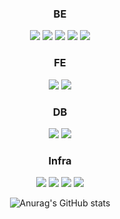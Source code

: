 
<div align="center"> 
  <h3>BE</h3>
  <img src="https://img.shields.io/badge/Java-007396?style=for-the-badge&logo=java&logoColor=white">
  <img src="https://img.shields.io/badge/SpringBoot-6DB33F?style=for-the-badge&logo=springboot&logoColor=white">
  <img src="https://img.shields.io/badge/Spring Data JPA-6DB33F?style=for-the-badge&logo=springboot&logoColor=white">
<!--   <img src="https://img.shields.io/badge/Spring Security-6DB33F?style=for-the-badge&logo=springboot&logoColor=white"> -->
  <img src="https://img.shields.io/badge/Spring Cloud-6DB33F?style=for-the-badge&logo=springboot&logoColor=white">
<!--   <img src="https://img.shields.io/badge/FCM-FFCA28?style=for-the-badge&logo=firebase&logoColor=white"> -->
<!--   <img src="https://img.shields.io/badge/Apache Kafka-231F20?style=for-the-badge&logo=apachekafka&logoColor=white"> -->
  <img src="https://img.shields.io/badge/JUnit4-231F20?style=for-the-badge&logo=&logoColor=white">
  <h3>FE</h3>
    <img src="https://img.shields.io/badge/Dart-0175C2?style=for-the-badge&logo=dart&logoColor=white">
  <img src="https://img.shields.io/badge/Flutter-02569B?style=for-the-badge&logo=flutter&logoColor=white">
  <h3>DB</h3>
    <img src="https://img.shields.io/badge/MariaDB-003545?style=for-the-badge&logo=mariadb&logoColor=white">
  <img src="https://img.shields.io/badge/MongoDB-47A248?style=for-the-badge&logo=mongodb&logoColor=white">
<!--   <img src="https://img.shields.io/badge/Redis-DC382D?style=for-the-badge&logo=Redis&logoColor=white"> -->
  <h3>Infra</h3>
  <img src="https://img.shields.io/badge/Amazon EC2-FF9900?style=for-the-badge&logo=amazonec2&logoColor=white">
  <img src="https://img.shields.io/badge/Amazon RDS-527FFF?style=for-the-badge&logo=amazonrds&logoColor=white">
  <img src="https://img.shields.io/badge/Jenkins-D24939?style=for-the-badge&logo=jenkins&logoColor=white">
  <img src="https://img.shields.io/badge/Docker-2496ED?style=for-the-badge&logo=docker&logoColor=white">
<!--   <img src="https://img.shields.io/badge/Ansible-EE0000?style=for-the-badge&logo=ansible&logoColor=white"> -->
<!--   <img src="https://img.shields.io/badge/SonarQube-4E9BCD?style=for-the-badge&logo=sonarqube&logoColor=white"> -->
<!--     <h3>ETC</h3>
  <img src="https://img.shields.io/badge/Notion-000000?style=for-the-badge&logo=notion&logoColor=white"> -->
<!--   <img src="https://img.shields.io/badge/Figma-F24E1E?style=for-the-badge&logo=figma&logoColor=white"> -->
<!--   <img src="https://img.shields.io/badge/Jira-0052CC?style=for-the-badge&logo=jira&logoColor=white"> -->
<!--     <img src="https://img.shields.io/badge/Mattermost-0058CC?style=for-the-badge&logo=mattermost&logoColor=white"> -->
  
![Anurag's GitHub stats](https://github-readme-stats.vercel.app/api?username=CHOI-JOO-YEON&show_icons=true&theme=radical)
</div>
